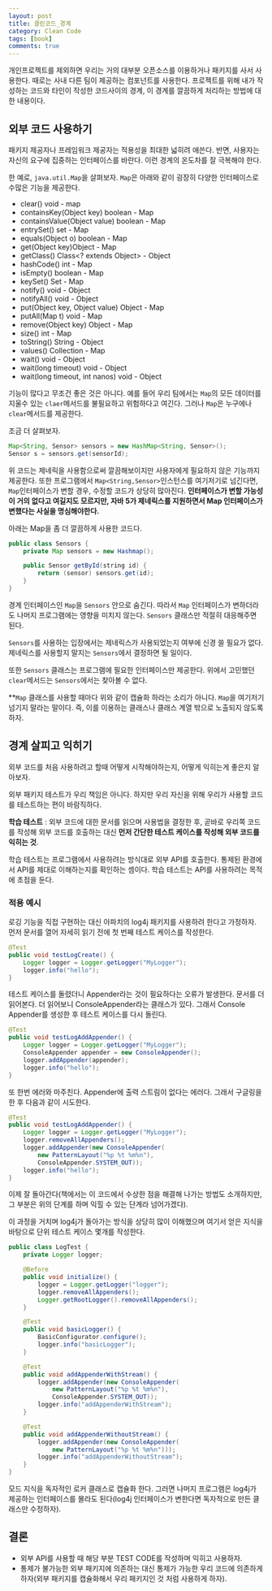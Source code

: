 ```yaml
---
layout: post
title: 클린코드_경계
category: Clean Code
tags: [book]
comments: true 
---
```


개인프로젝트를 제외하면 우리는 거의 대부분 오픈소스를 이용하거나 패키지를 사서 사용한다. 때로는 사내 다른 팀이 제공하는 컴포넌트를 사용한다. 프로젝트를 위해 내가 작성하는 코드와 타인이 작성한 코드사이의 경계, 이 경계를 깔끔하게 처리하는 방법에 대한 내용이다.

## 외부 코드 사용하기
패키지 제공자나 프레임워크 제공자는 적용성을 최대한 넓히려 애쓴다. 반면, 사용자는 자신의 요구에 집중하는 인터페이스를 바란다. 이런 경계의 온도차를 잘 극복해야 한다.

한 예로, `java.util.Map`을 살펴보자. `Map`은 아래와 같이 굉장히 다양한 인터페이스로 수많은 기능을 제공한다.


* clear() void - map
* containsKey(Object key) boolean - Map
* containsValue(Object value) boolean - Map
* entrySet() set - Map
* equals(Object o) boolean - Map
* get(Object key)Object - Map
* getClass() Class<? extends Object> - Object
* hashCode() int - Map
* isEmpty() boolean - Map
* keySet() Set - Map
* notify() void - Object
* notifyAll() void - Object
* put(Object key, Object value) Object - Map
* putAll(Map t) void - Map
* remove(Object key) Object - Map
* size() int - Map
* toString() String - Object
* values() Collection - Map
* wait() void - Object
* wait(long timeout) void - Object
* wait(long timeout, int nanos) void - Object

기능이 많다고 무조건 좋은 것은 아니다. 예를 들어 우리 팀에서는 `Map`의 모든 데이터를 지울수 있는 `claer`메서드를 불필요하고 위험하다고 여긴다. 그러나 `Map`은 누구에나 `clear`메서드를 제공한다. 

조금 더 살펴보자. 
```java
Map<String, Sensor> sensors = new HashMap<String, Sensor>();
Sensor s = sensors.get(sensorId); 
```
위 코드는 제네릭을 사용함으로써 깔끔해보이지만 사용자에게 필요하지 않은 기능까지 제공한다. 또한 프로그램에서 `Map<String,Sensor>`인스턴스를 여기저기로 넘긴다면, `Map`인터페이스가 변할 경우, 수정할 코드가 상당히 많아진다. **인터페이스가 변할 가능성이 거의 없다고 여길지도 모르지만, 자바 5가 제네릭스를 지원하면서 Map 인터페이스가 변했다는 사실을 명심해야한다.**

아래는 Map을 좀 더 깔끔하게 사용한 코드다. 
```java
public class Sensors {
    private Map sensors = new Hashmap();

    public Sensor getById(string id) {
        return (sensor) sensors.get(id);
    }
}
```

경계 인터페이스인 `Map`을 `Sensors` 안으로 숨긴다. 따라서 `Map` 인터페이스가 변하더라도 나머지 프로그램에는 영향을 미치지 않는다. `Sensors` 클래스만 적절히 대응해주면 된다.

`Sensors`를 사용하는 입장에서는 제네릭스가 사용되었는지 여부에 신경 쓸 필요가 없다. 제네릭스를 사용할지 말지는 `Sensors`에서 결정하면 될 일이다. 

또한 `Sensors` 클래스는 프로그램에 필요한 인터페이스만 제공한다. 위에서 고민했던 `clear`메서드는 `Sensors`에서는 찾아볼 수 없다.

**`Map` 클래스를 사용할 때마다 위와 같이 캡슐화 하라는 소리가 아니다. `Map`을 여기저기 넘기지 말라는 말이다. 즉, 이를 이용하는 클래스나 클래스 계열 밖으로 노출되지 않도록 하자.

## 경계 살피고 익히기
외부 코드를 처음 사용하려고 할때 어떻게 시작해야하는지, 어떻게 익히는게 좋은지 알아보자.

외부 패키지 테스트가 우리 책임은 아니다. 하지만 우리 자신을 위해 우리가 사용할 코드를 테스트하는 편이 바람직하다.

**학습 테스트** : 외부 코드에 대한 문서를 읽으며 사용법을 결정한 후, 곧바로 우리쪽 코드를 작성해 외부 코드를 호출하는 대신 **먼저 간단한 테스트 케이스를 작성해 외부 코드를 익히는 것**.

학습 테스트는 프로그램에서 사용하려는 방식대로 외부 API를 호출한다. 통제된 환경에서 API를 제대로 이해하는지를 확인하는 셈이다. 학습 테스트는 API를 사용하려는 목적에 초점을 둔다.

### 적용 예시
로깅 기능을 직접 구현하는 대신 아파치의 log4j 패키지를 사용하려 한다고 가정하자. 먼저 문서를 열어 자세히 읽기 전에 첫 번째 테스트 케이스를 작성한다.
```java
@Test
public void testLogCreate() {
    Logger logger = Logger.getLogger("MyLogger");
    logger.info("hello");
}
```
테스트 케이스를 돌렸더니 Appender라는 것이 필요하다는 오류가 발생한다. 문서를 더 읽어본다. 더 읽어보니 ConsoleAppender라는 클래스가 있다. 그래서 Console Appender를 생성한 후 테스트 케이스를 다시 돌린다.

```java
@Test
public void testLogAddAppender() {
    Logger logger = Logger.getLogger("MyLogger");
    ConsoleAppender appender = new ConsoleAppender();
    logger.addAppender(appender);
    logger.info("hello");
}
```
또 한번 에러와 마주친다. Appender에 출력 스트림이 없다는 에러다. 그래서 구글링을 한 후 다음과 같이 시도한다.

```java
@Test
public void testLogAddAppender() {
    Logger logger = Logger.getLogger("MyLogger");
    logger.removeAllAppenders();
    logger.addAppender(new ConsoleAppender(
        new PatternLayout("%p %t %m%n"),
        ConsoleAppender.SYSTEM_OUT));
    logger.info("hello");
}
```
이제 잘 돌아간다(책에서는 이 코드에서 수상한 점을 해결해 나가는 방법도 소개하지만, 그 부분은 위의 단계를 하며 익힐 수 있는 단계라 넘어가겠다).

이 과정을 거치며 log4j가 돌아가는 방식을 상당히 많이 이해했으며 여기서 얻은 지식을 바탕으로 단위 테스트 케이스 몇개를 작성한다.

```java
public class LogTest {
    private Logger logger;

    @Before
    public void initialize() {
        logger = Logger.getLogger("logger");
        logger.removeAllAppenders();
        Logger.getRootLogger().removeAllAppenders();
    }

    @Test
    public void basicLogger() {
        BasicConfigurator.configure();
        logger.info("basicLogger");
    }

    @Test
    public void addAppenderWithStream() {
        logger.addAppender(new ConsoleAppender(
            new PatternLayout("%p %t %m%n"),
            ConsoleAppender.SYSTEM_OUT));
        logger.info("addAppenderWithStream");
    }

    @Test
    public void addAppenderWithoutStream() {
        logger.addAppender(new ConsoleAppender(
            new PatternLayout("%p %t %m%n")));
        logger.info("addAppenderWithoutStream");
    }
}
```

모드 지식을 독자적인 로커 클래스로 캡슐화 한다. 그러면 나머지 프로그램은 log4j가 제공하는 인터페이스를 몰라도 된다(log4j 인터페이스가 변한다면 독자적으로 만든 클래스만 수정하자).

## 결론
* 외부 API를 사용할 때 해당 부분 TEST CODE를 작성하며 익히고 사용하자.
* 통제가 불가능한 외부 패키지에 의존하는 대신 통제가 가능한 우리 코드에 의존하게 하자(외부 패키지를 캡슐화해서 우리 패키지인 것 처럼 사용하게 하자).
